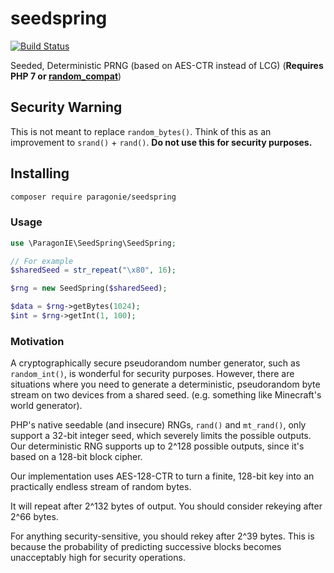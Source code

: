 # seedspring

[![Build Status](https://github.com/paragonie/seedspring/actions/workflows/ci.yml/badge.svg)](https://github.com/paragonie/seedspring/actions)

Seeded, Deterministic PRNG (based on AES-CTR instead of LCG) (**Requires PHP 7 or [random_compat](https://github.com/paragonie/random_compat)**)

## Security Warning

This is not meant to replace `random_bytes()`. Think of this as an improvement
to `srand()` + `rand()`. **Do not use this for security purposes.**

## Installing

```sh
composer require paragonie/seedspring
```

### Usage

```php
use \ParagonIE\SeedSpring\SeedSpring;

// For example
$sharedSeed = str_repeat("\x80", 16);

$rng = new SeedSpring($sharedSeed);

$data = $rng->getBytes(1024);
$int = $rng->getInt(1, 100);
```

### Motivation

A cryptographically secure pseudorandom number generator, such as `random_int()`,
is wonderful for security purposes. However, there are situations where you need
to generate a deterministic, pseudorandom byte stream on two devices from a
shared seed. (e.g. something like Minecraft's world generator).

PHP's native seedable (and insecure) RNGs, `rand()` and `mt_rand()`, only 
support a 32-bit integer seed, which severely limits the possible outputs. Our
deterministic RNG supports up to 2^128 possible outputs, since it's based on a
128-bit block cipher.

Our implementation uses AES-128-CTR to turn a finite, 128-bit key into an
practically endless stream of random bytes. 

It will repeat after 2^132 bytes of output. You should consider rekeying after 
2^66 bytes.

For anything security-sensitive, you should rekey after 2^39 bytes. This is
because the probability of predicting successive blocks becomes unacceptably
high for security operations.
